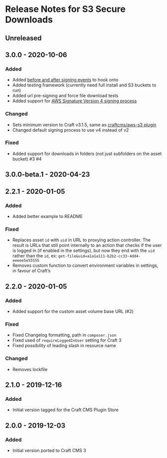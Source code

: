 # Release Notes for S3 Secure Downloads

## Unreleased

<!-- Code formatting -->

## 3.0.0 - 2020-10-06

### Added
- Added [before and after signing events](https://github.com/kennethormandy/craft-s3securedownloads#events) to hook onto
- Added testing framework (currently need full install and S3 buckets to run)
- Added url pre-signing and force file download tests
- Added support for [AWS Signature Version 4 signing process](https://github.com/kennethormandy/craft-s3securedownloads#aws-signature-version)

### Changed
- Sets minimum version to Craft v3.1.5, same as [craftcms/aws-s3 plugin](https://github.com/craftcms/aws-s3)
- Changed default signing process to use v4 instead of v2

### Fixed
- Added support for downloads in folders (not just subfolders on the asset bucket) #3 #4

## 3.0.0-beta.1 - 2020-04-23

## 2.2.1 - 2020-01-05

### Added
- Added better example to README

### Fixed
- Replaces asset `id` with `uid` in URL to proxying action controller. The result is URLs that still point internally to an action that checks if the user is logged in (if enabled in the settings), but now they end with the `uid` rather than the `id`, ex: `get-file&uid=a1a1a111-b2b2-cc33-4dd4-eeeee5e55555`
- Removes custom function to convert environment variables in settings, in favour of Craft’s

## 2.2.0 - 2020-01-05

### Added
- Added support for the custom asset volume base URL (#2)

### Fixed
- Fixed Changelog formatting, path in `composer.json`
- Fixed used of `requireLoggedInUser` setting for Craft 3
- Fixed possibility of leading slash in resource name

### Changed
- Removes lockfile

## 2.1.0 - 2019-12-16

### Added
- Initial version tagged for the Craft CMS Plugin Store

## 2.0.0 - 2019-12-03

### Added
- Initial version ported to Craft CMS 3

<!--

## 0.0.0 - YYYY-MM-DD

### Added
### Changed
### Deprecated
### Removed
### Fixed
### Security

-->

